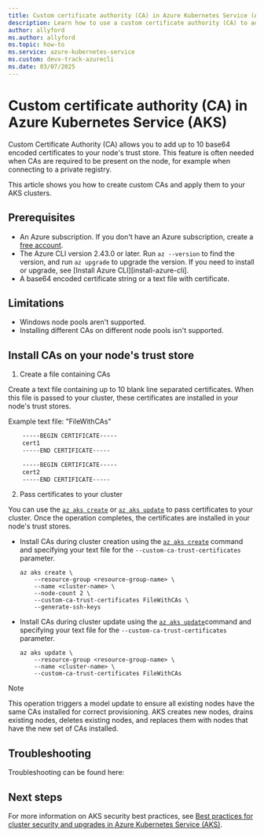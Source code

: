 ```yaml
---
title: Custom certificate authority (CA) in Azure Kubernetes Service (AKS)
description: Learn how to use a custom certificate authority (CA) to add certificates to your nodes in an Azure Kubernetes Service (AKS) cluster.
author: allyford
ms.author: allyford
ms.topic: how-to
ms.service: azure-kubernetes-service
ms.custom: devx-track-azurecli
ms.date: 03/07/2025
---
```


# Custom certificate authority (CA) in Azure Kubernetes Service (AKS)

Custom Certificate Authority (CA) allows you to add up to 10 base64 encoded certificates to your node's trust store. This feature is often needed when CAs are required to be present on the node, for example when connecting to a private registry.  

This article shows you how to create custom CAs and apply them to your AKS clusters. 

## Prerequisites

* An Azure subscription. If you don't have an Azure subscription, create a [free account](https://azure.microsoft.com/free).
* The Azure CLI version 2.43.0 or later. Run `az --version` to find the version, and run `az upgrade` to upgrade the version. If you need to install or upgrade, see [Install Azure CLI][install-azure-cli].
* A base64 encoded certificate string or a text file with certificate.

## Limitations

* Windows node pools aren't supported.
* Installing different CAs on different node pools isn't supported.

## Install CAs on your node's trust store

1. Create a file containing CAs

Create a text file containing up to 10 blank line separated certificates. When this file is passed to your cluster, these certificates are installed in your node's trust stores.

Example text file: "FileWithCAs"

```txt
    -----BEGIN CERTIFICATE-----
    cert1
    -----END CERTIFICATE-----

    -----BEGIN CERTIFICATE-----
    cert2
    -----END CERTIFICATE-----
 ```

2. Pass certificates to your cluster

You can use the [`az aks create`][az-aks-create] or [`az aks update`][az-aks-update] to pass certificates to your cluster. Once the operation completes, the certificates are installed in your node's trust stores.

* Install CAs during cluster creation using the [`az aks create`][az-aks-create] command and specifying your text file for the `--custom-ca-trust-certificates` parameter.

    ```azurecli-interactive
    az aks create \
        --resource-group <resource-group-name> \
        --name <cluster-name> \
        --node-count 2 \
        --custom-ca-trust-certificates FileWithCAs \
        --generate-ssh-keys
    ```

* Install CAs during cluster update using the [`az aks update`][az-aks-update]command and specifying your text file for the `--custom-ca-trust-certificates` parameter.

    ```azurecli-interactive
    az aks update \
        --resource-group <resource-group-name> \
        --name <cluster-name> \
        --custom-ca-trust-certificates FileWithCAs
    ```
 > [!NOTE]
 > This operation triggers a model update to ensure all existing nodes have the same CAs installed for correct provisioning. AKS creates new nodes, drains existing nodes, deletes existing nodes, and replaces them with nodes that have the new set of CAs installed.

## Troubleshooting

Troubleshooting can be found here:

## Next steps

For more information on AKS security best practices, see [Best practices for cluster security and upgrades in Azure Kubernetes Service (AKS)][aks-best-practices-security-upgrades].

<!-- LINKS INTERNAL -->
[aks-best-practices-security-upgrades]: operator-best-practices-cluster-security.md
[azure-cli-install]: /cli/azure/install-azure-cli
[az-aks-create]: /cli/azure/aks#az-aks-create
[az-aks-update]: /cli/azure/aks#az-aks-update
[az-aks-nodepool-add]: /cli/azure/aks#az-aks-nodepool-add
[az-aks-nodepool-update]: /cli/azure/aks#az-aks-update
[az-extension-add]: /cli/azure/extension#az-extension-add
[az-extension-update]: /cli/azure/extension#az-extension-update
[az-feature-show]: /cli/azure/feature#az-feature-show
[az-feature-register]: /cli/azure/feature#az-feature-register
[az-provider-register]: /cli/azure/provider#az-provider-register
[kubernetes-secrets]: https://kubernetes.io/docs/concepts/configuration/secret/
